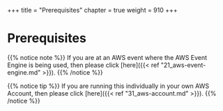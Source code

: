 +++
title = "Prerequisites"
chapter = true
weight = 910
+++

# Prerequisites

{{% notice note %}} 
If you are at an AWS event where the AWS Event Engine is being used, then please click [here]({{< ref "21_aws-event-engine.md" >}}).
{{% /notice %}}

{{% notice tip %}}
If you are running this individually in your own AWS Account, then please click [here]({{< ref "31_aws-account.md" >}}).
{{% /notice %}}